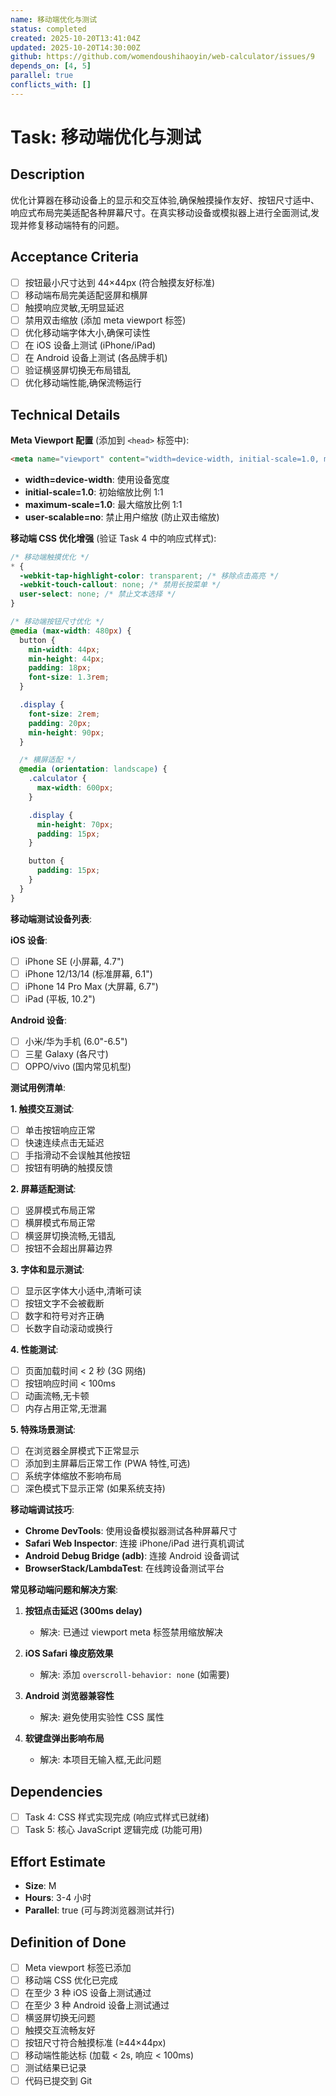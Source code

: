 ```yaml
---
name: 移动端优化与测试
status: completed
created: 2025-10-20T13:41:04Z
updated: 2025-10-20T14:30:00Z
github: https://github.com/womendoushihaoyin/web-calculator/issues/9
depends_on: [4, 5]
parallel: true
conflicts_with: []
---
```


# Task: 移动端优化与测试

## Description

优化计算器在移动设备上的显示和交互体验,确保触摸操作友好、按钮尺寸适中、响应式布局完美适配各种屏幕尺寸。在真实移动设备或模拟器上进行全面测试,发现并修复移动端特有的问题。

## Acceptance Criteria

- [ ] 按钮最小尺寸达到 44×44px (符合触摸友好标准)
- [ ] 移动端布局完美适配竖屏和横屏
- [ ] 触摸响应灵敏,无明显延迟
- [ ] 禁用双击缩放 (添加 meta viewport 标签)
- [ ] 优化移动端字体大小,确保可读性
- [ ] 在 iOS 设备上测试 (iPhone/iPad)
- [ ] 在 Android 设备上测试 (各品牌手机)
- [ ] 验证横竖屏切换无布局错乱
- [ ] 优化移动端性能,确保流畅运行

## Technical Details

**Meta Viewport 配置** (添加到 `<head>` 标签中):
```html
<meta name="viewport" content="width=device-width, initial-scale=1.0, maximum-scale=1.0, user-scalable=no">
```
- **width=device-width**: 使用设备宽度
- **initial-scale=1.0**: 初始缩放比例 1:1
- **maximum-scale=1.0**: 最大缩放比例 1:1
- **user-scalable=no**: 禁止用户缩放 (防止双击缩放)

**移动端 CSS 优化增强** (验证 Task 4 中的响应式样式):

```css
/* 移动端触摸优化 */
* {
  -webkit-tap-highlight-color: transparent; /* 移除点击高亮 */
  -webkit-touch-callout: none; /* 禁用长按菜单 */
  user-select: none; /* 禁止文本选择 */
}

/* 移动端按钮尺寸优化 */
@media (max-width: 480px) {
  button {
    min-width: 44px;
    min-height: 44px;
    padding: 18px;
    font-size: 1.3rem;
  }

  .display {
    font-size: 2rem;
    padding: 20px;
    min-height: 90px;
  }

  /* 横屏适配 */
  @media (orientation: landscape) {
    .calculator {
      max-width: 600px;
    }

    .display {
      min-height: 70px;
      padding: 15px;
    }

    button {
      padding: 15px;
    }
  }
}
```

**移动端测试设备列表**:

**iOS 设备**:
- [ ] iPhone SE (小屏幕, 4.7")
- [ ] iPhone 12/13/14 (标准屏幕, 6.1")
- [ ] iPhone 14 Pro Max (大屏幕, 6.7")
- [ ] iPad (平板, 10.2")

**Android 设备**:
- [ ] 小米/华为手机 (6.0"-6.5")
- [ ] 三星 Galaxy (各尺寸)
- [ ] OPPO/vivo (国内常见机型)

**测试用例清单**:

**1. 触摸交互测试**:
- [ ] 单击按钮响应正常
- [ ] 快速连续点击无延迟
- [ ] 手指滑动不会误触其他按钮
- [ ] 按钮有明确的触摸反馈

**2. 屏幕适配测试**:
- [ ] 竖屏模式布局正常
- [ ] 横屏模式布局正常
- [ ] 横竖屏切换流畅,无错乱
- [ ] 按钮不会超出屏幕边界

**3. 字体和显示测试**:
- [ ] 显示区字体大小适中,清晰可读
- [ ] 按钮文字不会被截断
- [ ] 数字和符号对齐正确
- [ ] 长数字自动滚动或换行

**4. 性能测试**:
- [ ] 页面加载时间 < 2 秒 (3G 网络)
- [ ] 按钮响应时间 < 100ms
- [ ] 动画流畅,无卡顿
- [ ] 内存占用正常,无泄漏

**5. 特殊场景测试**:
- [ ] 在浏览器全屏模式下正常显示
- [ ] 添加到主屏幕后正常工作 (PWA 特性,可选)
- [ ] 系统字体缩放不影响布局
- [ ] 深色模式下显示正常 (如果系统支持)

**移动端调试技巧**:
- **Chrome DevTools**: 使用设备模拟器测试各种屏幕尺寸
- **Safari Web Inspector**: 连接 iPhone/iPad 进行真机调试
- **Android Debug Bridge (adb)**: 连接 Android 设备调试
- **BrowserStack/LambdaTest**: 在线跨设备测试平台

**常见移动端问题和解决方案**:

1. **按钮点击延迟 (300ms delay)**
   - 解决: 已通过 viewport meta 标签禁用缩放解决

2. **iOS Safari 橡皮筋效果**
   - 解决: 添加 `overscroll-behavior: none` (如需要)

3. **Android 浏览器兼容性**
   - 解决: 避免使用实验性 CSS 属性

4. **软键盘弹出影响布局**
   - 解决: 本项目无输入框,无此问题

## Dependencies

- [ ] Task 4: CSS 样式实现完成 (响应式样式已就绪)
- [ ] Task 5: 核心 JavaScript 逻辑完成 (功能可用)

## Effort Estimate

- **Size**: M
- **Hours**: 3-4 小时
- **Parallel**: true (可与跨浏览器测试并行)

## Definition of Done

- [ ] Meta viewport 标签已添加
- [ ] 移动端 CSS 优化已完成
- [ ] 在至少 3 种 iOS 设备上测试通过
- [ ] 在至少 3 种 Android 设备上测试通过
- [ ] 横竖屏切换无问题
- [ ] 触摸交互流畅友好
- [ ] 按钮尺寸符合触摸标准 (≥44×44px)
- [ ] 移动端性能达标 (加载 < 2s, 响应 < 100ms)
- [ ] 测试结果已记录
- [ ] 代码已提交到 Git
